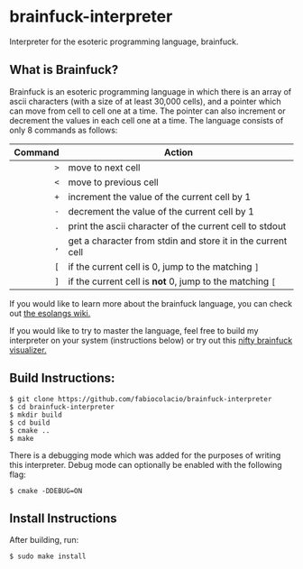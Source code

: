 # brainfuck-interpreter

Interpreter for the esoteric programming language, brainfuck.

## What is Brainfuck?

Brainfuck is an esoteric programming language in which there is an array of ascii
characters (with a size of at least 30,000 cells), and a pointer which can move
from cell to cell one at a time. The pointer can also increment or decrement the values in each cell
one at a time. The language consists of only 8 commands as follows:

Command | Action
-------:|---
``>``   | move to next cell
``<``   | move to previous cell
``+``   | increment the value of the current cell by 1
``-``   | decrement the value of the current cell by 1
``.``   | print the ascii character of the current cell to stdout
``,``   | get a character from stdin and store it in the current cell
``[``   | if the current cell is 0, jump to the matching ``]``
``]``   | if the current cell is **not** 0, jump to the matching ``[``

If you would like to learn more about the brainfuck language,
you can check out [the esolangs wiki.](http://esolangs.org/wiki/brainfuck)

If you would like to try to master the language, feel free to build my interpreter on
your system (instructions below)
or try out this [nifty brainfuck visualizer.](http://fatiherikli.github.io/brainfuck-visualizer/)

## Build Instructions:

```
$ git clone https://github.com/fabiocolacio/brainfuck-interpreter
$ cd brainfuck-interpreter
$ mkdir build
$ cd build
$ cmake ..
$ make
```

There is a debugging mode which was added for the purposes of writing
this interpreter. Debug mode can optionally be enabled with the following flag:

```
$ cmake -DDEBUG=ON
```

## Install Instructions

After building, run:

```
$ sudo make install
```
